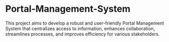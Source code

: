 # Portal-Management-System
This project aims to develop a robust and user-friendly Portal Management System that centralizes access to information, enhances collaboration, streamlines processes, and improves efficiency for various stakeholders.
